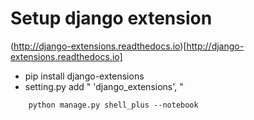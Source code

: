 # Setup django extension
(http://django-extensions.readthedocs.io)[http://django-extensions.readthedocs.io]

* pip install django-extensions
* setting.py add " 'django_extensions', "
``` shell
	python manage.py shell_plus --notebook
```